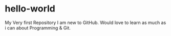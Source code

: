 # hello-world
My Very first Repository
I am new to GitHub. Would love to learn as much as i can about Programming & Git.
